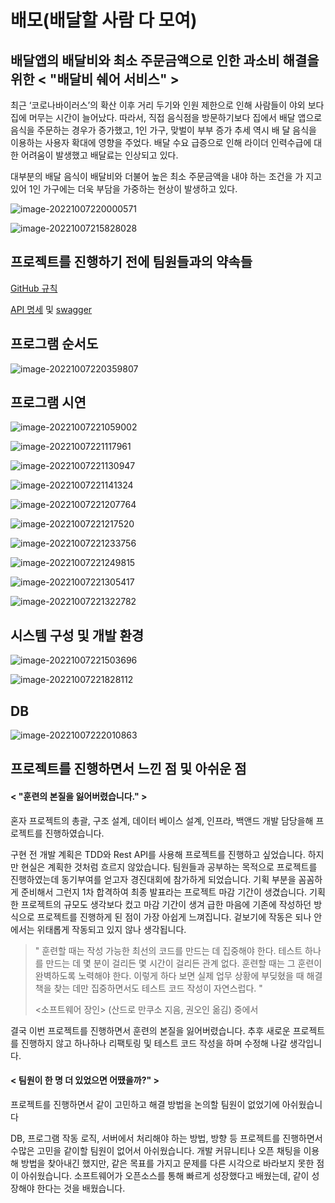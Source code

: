 # 배모(배달할 사람 다 모여)

## **배달앱의 배달비와 최소 주문금액으로 인한 과소비 해결을 위한 < "배달비 쉐어 서비스" >**

최근 ‘코로나바이러스’의 확산 이후 거리 두기와 인원 제한으로 인해 사람들이 야외 보다 집에 머무는 시간이 늘어났다. 따라서, 직접 음식점을 방문하기보다 집에서 배달 앱으로 음식을 주문하는 경우가 증가했고, 1인 가구, 맞벌이 부부 증가 추세 역시 배 달 음식을 이용하는 사용자 확대에 영향을 주었다. 배달 수요 급증으로 인해 라이더 인력수급에 대한 어려움이 발생했고 배달료는 인상되고 있다.

대부분의 배달 음식이 배달비와 더불어 높은 최소 주문금액을 내야 하는 조건을 가 지고 있어 1인 가구에는 더욱 부담을 가중하는 현상이 발생하고 있다.

![image-20221007220000571](./Document/images/image-20221007220000571.png)

![image-20221007215828028](./Document/images/image-20221007215828028.png)



## 프로젝트를 진행하기 전에 팀원들과의 약속들

[GitHub 규칙](./Document/Github-Rules.md)

[API 명세](./Document/HTTP-API-명세.md) 및 [swagger](http://3.94.44.116:2999/swagger-ui/index.html#/)



## 프로그램 순서도

![image-20221007220359807](./Document/images/image-20221007220359807.png)

## 프로그램 시연

![image-20221007221059002](./Document/images/image-20221007221059002.png)

![image-20221007221117961](./Document/images/image-20221007221117961.png)

![image-20221007221130947](./Document/images/image-20221007221130947.png)

![image-20221007221141324](./Document/images/image-20221007221141324.png)

![image-20221007221207764](./Document/images/image-20221007221207764.png)

![image-20221007221217520](./Document/images/image-20221007221217520.png)

![image-20221007221233756](./Document/images/image-20221007221233756.png)

![image-20221007221249815](./Document/images/image-20221007221249815.png)

![image-20221007221305417](./Document/images/image-20221007221305417.png)

![image-20221007221322782](./Document/images/image-20221007221322782.png)

## 시스템 구성 및 개발 환경

![image-20221007221503696](./Document/images/image-20221007221503696.png)

![image-20221007221828112](./Document/images/image-20221007221828112.png)

## DB

![image-20221007222010863](./Document/images/image-20221007222010863.png)



## 프로젝트를 진행하면서 느낀 점 및 아쉬운 점

#### < "훈련의 본질을 잃어버렸습니다." >

혼자 프로젝트의 총괄, 구조 설계, 데이터 베이스 설계, 인프라, 백앤드 개발 담당을해 프로젝트를 진행하였습니다.

구현 전 개발 계획은 TDD와 Rest API를 사용해 프로젝트를 진행하고 싶었습니다. 하지만 현실은 계획한 것처럼 흐르지 않았습니다. 팀원들과 공부하는 목적으로 프로젝트를 진행하였는데 동기부여를 얻고자 경진대회에 참가하게 되었습니다. 기획 부분을 꼼꼼하게 준비해서 그런지 1차 합격하여 최종 발표라는 프로젝트 마감 기간이 생겼습니다. 기획한 프로젝트의 규모도 생각보다 컸고 마감 기간이 생겨 급한 마음에 기존에 작성하던 방식으로 프로젝트를 진행하게 된 점이 가장 아쉽게 느껴집니다. 겉보기에 작동은 되나 안에서는 위태롭게 작동되고 있지 않나 생각됩니다.



> " 훈련할 때는 작성 가능한 최선의 코드를 만드는 데 집중해야 한다. 테스트 하나를 만드는 데 몇 분이 걸리든 몇 시간이 걸리든 관계 없다. 훈련할 때는 그 훈련이 완벽하도록 노력해야 한다. 이렇게 하다 보면 실제 업무 상황에 부딪혔을 때 해결책을 찾는 데만 집중하면서도 테스트 코드 작성이 자연스럽다. "
>
> <소프트웨어 장인> (산드로 만쿠소 지음, 권오인 옮김) 중에서

결국 이번 프로젝트를 진행하면서 훈련의 본질을 잃어버렸습니다. 추후 새로운 프로젝트를 진행하지 않고 하나하나 리팩토링 및 테스트 코드 작성을 하며 수정해 나갈 생각입니다.



#### < 팀원이 한 명 더 있었으면 어땠을까?" >

프로젝트를 진행하면서 같이 고민하고 해결 방법을 논의할 팀원이 없었기에 아쉬웠습니다

DB, 프로그램 작동 로직, 서버에서 처리해야 하는 방법, 방향 등 프로젝트를 진행하면서 수많은 고민을 같이할 팀원이 없어서 아쉬웠습니다. 개발 커뮤니티나 오픈 채팅을 이용해 방법을 찾아내긴 했지만, 같은 목표를 가지고 문제를 다른 시각으로 바라보지 못한 점이 아쉬웠습니다.
소프트웨어가 오픈소스를 통해 빠르게 성장했다고 배웠는데, 같이 성장해야 한다는 것을 배웠습니다.
